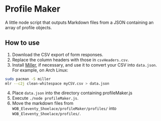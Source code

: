 # Profile Maker

A little node script that outputs Markdown files from a JSON containing an array of profile objects. 

## How to use
1. Download the CSV export of form responses.
2. Replace the column headers with those in `csvHeaders.csv`.
3. Install [Miller](https://miller.readthedocs.io/en/latest/), if necessary, and use it to convert your CSV into `data.json`. For example, on Arch Linux:
```bash
sudo pacman -S miller
mlr --c2j clean-whitespace myCSV.csv > data.json   
```
4. Place `data.json` into the directory containing profileMaker.js
5. Execute `./node profileMaker.js`.
6. Move the markdown files from `WOB_Eleventy_Shoelace/profileMaker/profiles/` into `WOB_Eleventy_Shoelace/profiles/`.
